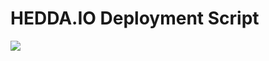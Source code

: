 
# HEDDA.IO Deployment Script

<a href="https://portal.azure.com/#create/Microsoft.Template/uri/https%3A%2F%2Fraw.githubusercontent.com%2Foh22is%2FHEDDA.IO%2Fmaster%2Fazuredeploy.json" target="_blank">
    <img src="http://azuredeploy.net/deploybutton.png" /> 
</a>
<!-- a href="http://armviz.io/#/?load=https:%3A%2F%2Fraw.githubusercontent.com%2Foh22is%2HEDDA.IO%2Fmaster%2Fazuredeploy.json" target="_blank">
  <img src="http://armviz.io/visualizebutton.png" />
</a-->

